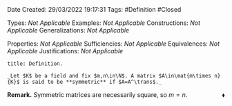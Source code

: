 <br />
<br />

Date Created: 29/03/2022 19:17:31
Tags: #Definition #Closed 

Types: _Not Applicable_
Examples: _Not Applicable_
Constructions: _Not Applicable_
Generalizations: _Not Applicable_

Properties: _Not Applicable_
Sufficiencies: _Not Applicable_
Equivalences: _Not Applicable_
Justifications: _Not Applicable_

``` ad-Definition
title: Definition.

_Let $K$ be a field and fix $m,n\in\N$. A matrix $A\in\mat{m\times n}{K}$ is said to be **symmetric** if $A=A^\trans$._

```

**Remark.** Symmetric matrices are necessarily square, so $m=n$.<span style="float:right;">$\blacklozenge$</span>
